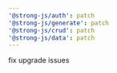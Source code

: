 ```yaml
---
'@strong-js/auth': patch
'@strong-js/generate': patch
'@strong-js/crud': patch
'@strong-js/data': patch
---
```


fix upgrade issues

